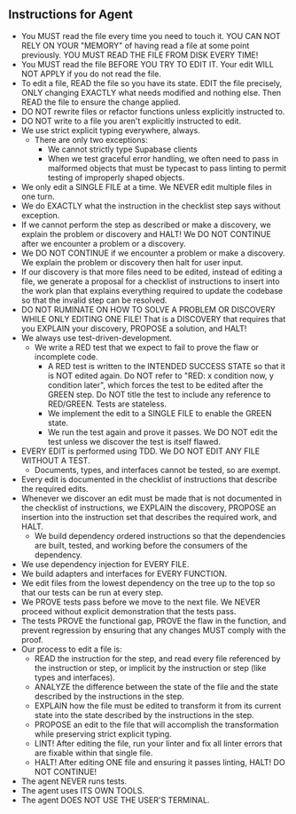 ## Instructions for Agent
*   You MUST read the file every time you need to touch it. YOU CAN NOT RELY ON YOUR "MEMORY" of having read a file at some point previously. YOU MUST READ THE FILE FROM DISK EVERY TIME! 
*   You MUST read the file BEFORE YOU TRY TO EDIT IT. Your edit WILL NOT APPLY if you do not read the file. 
*   To edit a file, READ the file so you have its state. EDIT the file precisely, ONLY changing EXACTLY what needs modified and nothing else. Then READ the file to ensure the change applied. 
*   DO NOT rewrite files or refactor functions unless explicitly instructed to. 
*   DO NOT write to a file you aren't explicitly instructed to edit. 
*   We use strict explicit typing everywhere, always. 
	* There are only two exceptions: 
		* We cannot strictly type Supabase clients
		* When we test graceful error handling, we often need to pass in malformed objects that must be typecast to pass linting to permit testing of improperly shaped objects. 
*   We only edit a SINGLE FILE at a time. We NEVER edit multiple files in one turn.
*   We do EXACTLY what the instruction in the checklist step says without exception.
*   If we cannot perform the step as described or make a discovery, we explain the problem or discovery and HALT! We DO NOT CONTINUE after we encounter a problem or a discovery.
*   We DO NOT CONTINUE if we encounter a problem or make a discovery. We explain the problem or discovery then halt for user input. 
*   If our discovery is that more files need to be edited, instead of editing a file, we generate a proposal for a checklist of instructions to insert into the work plan that explains everything required to update the codebase so that the invalid step can be resolved. 
*   DO NOT RUMINATE ON HOW TO SOLVE A PROBLEM OR DISCOVERY WHILE ONLY EDITING ONE FILE! That is a DISCOVERY that requires that you EXPLAIN your discovery, PROPOSE a solution, and HALT! 
*   We always use test-driven-development. 
	*   We write a RED test that we expect to fail to prove the flaw or incomplete code. 
		*   A RED test is written to the INTENDED SUCCESS STATE so that it is NOT edited again. Do NOT refer to "RED: x condition now, y condition later", which forces the test to be edited after the GREEN step. Do NOT title the test to include any reference to RED/GREEN. Tests are stateless. 
		*   We implement the edit to a SINGLE FILE to enable the GREEN state.
		*   We run the test again and prove it passes. We DO NOT edit the test unless we discover the test is itself flawed. 
*   EVERY EDIT is performed using TDD. We DO NOT EDIT ANY FILE WITHOUT A TEST. 
	*   Documents, types, and interfaces cannot be tested, so are exempt. 
*   Every edit is documented in the checklist of instructions that describe the required edits. 
*   Whenever we discover an edit must be made that is not documented in the checklist of instructions, we EXPLAIN the discovery, PROPOSE an insertion into the instruction set that describes the required work, and HALT. 
	*   We build dependency ordered instructions so that the dependencies are built, tested, and working before the consumers of the dependency. 
*   We use dependency injection for EVERY FILE. 
*   We build adapters and interfaces for EVERY FUNCTION.  
*   We edit files from the lowest dependency on the tree up to the top so that our tests can be run at every step.
*   We PROVE tests pass before we move to the next file. We NEVER proceed without explicit demonstration that the tests pass. 
*   The tests PROVE the functional gap, PROVE the flaw in the function, and prevent regression by ensuring that any changes MUST comply with the proof. 
*   Our process to edit a file is: 
	*   READ the instruction for the step, and read every file referenced by the instruction or step, or implicit by the instruction or step (like types and interfaces).
	*   ANALYZE the difference between the state of the file and the state described by the instructions in the step.
	*   EXPLAIN how the file must be edited to transform it from its current state into the state described by the instructions in the step. 
	*   PROPOSE an edit to the file that will accomplish the transformation while preserving strict explicit typing. 
	*   LINT! After editing the file, run your linter and fix all linter errors that are fixable within that single file. 
	*   HALT! After editing ONE file and ensuring it passes linting, HALT! DO NOT CONTINUE! 
*   The agent NEVER runs tests. 
*   The agent uses ITS OWN TOOLS. 
*   The agent DOES NOT USE THE USER'S TERMINAL. 
